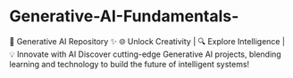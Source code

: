 # Generative-AI-Fundamentals-
🤖 Generative AI Repository ✨ 🌐 Unlock Creativity | 🔍 Explore Intelligence | 💡 Innovate with AI Discover cutting-edge Generative AI projects, blending learning and technology to build the future of intelligent systems!
